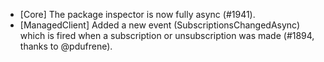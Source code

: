 * [Core] The package inspector is now fully async (#1941).
* [ManagedClient] Added a new event (SubscriptionsChangedAsync) which is fired when a subscription or unsubscription was made (#1894, thanks to @pdufrene).
